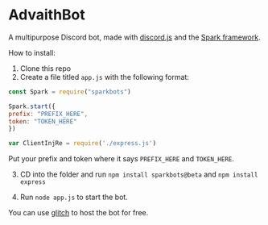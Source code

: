 # AdvaithBot
A multipurpose Discord bot, made with [discord.js](https://discord.js.org) and the [Spark framework](https://discordspark.tk).

How to install:
1. Clone this repo
2. Create a file titled `app.js` with the following format:
```js
const Spark = require("sparkbots")

Spark.start({
prefix: "PREFIX_HERE",
token: "TOKEN_HERE"
})

var ClientInjRe = require('./express.js')
```
Put your prefix and token where it says `PREFIX_HERE` and `TOKEN_HERE`.

3. CD into the folder and run `npm install sparkbots@beta` and `npm install express`

4. Run `node app.js` to start the bot.

You can use [glitch](https://glitch.com) to host the bot for free.

